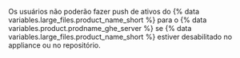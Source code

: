Os usuários não poderão fazer push de ativos do {% data variables.large_files.product_name_short %} para o {% data variables.product.prodname_ghe_server %} se {% data variables.large_files.product_name_short %} estiver desabilitado no appliance ou no repositório.
